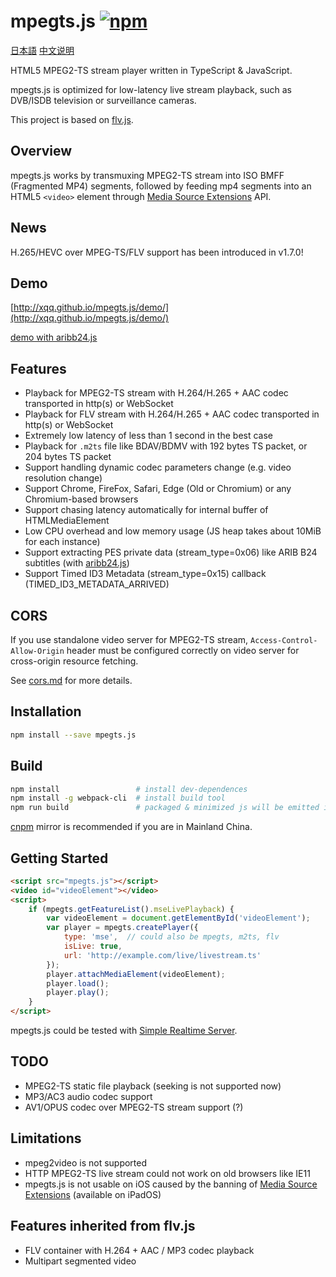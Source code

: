 mpegts.js  [![npm](https://img.shields.io/npm/v/mpegts.js.svg?style=flat)](https://www.npmjs.com/package/mpegts.js)
======
[日本語](README_ja.md)  [中文说明](README_zh.md)

HTML5 MPEG2-TS stream player written in TypeScript & JavaScript.

mpegts.js is optimized for low-latency live stream playback, such as DVB/ISDB television or surveillance cameras.

This project is based on [flv.js](https://github.com/bilibili/flv.js).

## Overview
mpegts.js works by transmuxing MPEG2-TS stream into ISO BMFF (Fragmented MP4) segments, followed by feeding mp4 segments into an HTML5 `<video>` element through [Media Source Extensions][] API.

[Media Source Extensions]: https://w3c.github.io/media-source/

## News
H.265/HEVC over MPEG-TS/FLV support has been introduced in v1.7.0!

## Demo
[http://xqq.github.io/mpegts.js/demo/](http://xqq.github.io/mpegts.js/demo/)

[demo with aribb24.js](http://xqq.github.io/mpegts.js/demo/arib.html)

## Features
- Playback for MPEG2-TS stream with H.264/H.265 + AAC codec transported in http(s) or WebSocket
- Playback for FLV stream with H.264/H.265 + AAC codec transported in http(s) or WebSocket
- Extremely low latency of less than 1 second in the best case
- Playback for `.m2ts` file like BDAV/BDMV with 192 bytes TS packet, or 204 bytes TS packet
- Support handling dynamic codec parameters change (e.g. video resolution change)
- Support Chrome, FireFox, Safari, Edge (Old or Chromium) or any Chromium-based browsers
- Support chasing latency automatically for internal buffer of HTMLMediaElement
- Low CPU overhead and low memory usage (JS heap takes about 10MiB for each instance)
- Support extracting PES private data (stream_type=0x06) like ARIB B24 subtitles (with [aribb24.js][])
- Support Timed ID3 Metadata (stream_type=0x15) callback (TIMED_ID3_METADATA_ARRIVED)

[aribb24.js]: https://github.com/monyone/aribb24.js

## CORS
If you use standalone video server for MPEG2-TS stream, `Access-Control-Allow-Origin` header must be configured correctly on video server for cross-origin resource fetching.

See [cors.md](docs/cors.md) for more details.

## Installation
```bash
npm install --save mpegts.js
```

## Build
```bash
npm install                 # install dev-dependences
npm install -g webpack-cli  # install build tool
npm run build               # packaged & minimized js will be emitted in dist folder
```

[cnpm](https://github.com/cnpm/cnpm) mirror is recommended if you are in Mainland China.

## Getting Started
```html
<script src="mpegts.js"></script>
<video id="videoElement"></video>
<script>
    if (mpegts.getFeatureList().mseLivePlayback) {
        var videoElement = document.getElementById('videoElement');
        var player = mpegts.createPlayer({
            type: 'mse',  // could also be mpegts, m2ts, flv
            isLive: true,
            url: 'http://example.com/live/livestream.ts'
        });
        player.attachMediaElement(videoElement);
        player.load();
        player.play();
    }
</script>
```
mpegts.js could be tested with [Simple Realtime Server](https://github.com/ossrs/srs/).

## TODO
- MPEG2-TS static file playback (seeking is not supported now)
- MP3/AC3 audio codec support
- AV1/OPUS codec over MPEG2-TS stream support (?)

## Limitations
- mpeg2video is not supported
- HTTP MPEG2-TS live stream could not work on old browsers like IE11
- mpegts.js is not usable on iOS caused by the banning of [Media Source Extensions][] (available on iPadOS)

## Features inherited from flv.js
- FLV container with H.264 + AAC / MP3 codec playback
- Multipart segmented video 